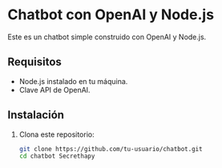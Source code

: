 # Chatbot con OpenAI y Node.js

Este es un chatbot simple construido con OpenAI y Node.js.

## Requisitos
- Node.js instalado en tu máquina.
- Clave API de OpenAI.

## Instalación
1. Clona este repositorio:
   ```bash
   git clone https://github.com/tu-usuario/chatbot.git
   cd chatbot Secrethapy